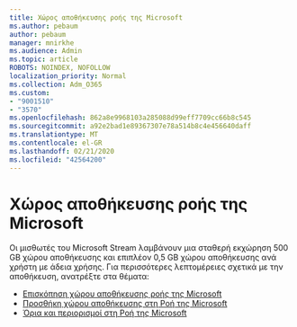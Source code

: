 ```yaml
---
title: Χώρος αποθήκευσης ροής της Microsoft
ms.author: pebaum
author: pebaum
manager: mnirkhe
ms.audience: Admin
ms.topic: article
ROBOTS: NOINDEX, NOFOLLOW
localization_priority: Normal
ms.collection: Adm_O365
ms.custom:
- "9001510"
- "3570"
ms.openlocfilehash: 862a8e9968103a285088d99eff7709cc66b8c545
ms.sourcegitcommit: a92e2bad1e89367307e78a514b8c4e456640daff
ms.translationtype: MT
ms.contentlocale: el-GR
ms.lasthandoff: 02/21/2020
ms.locfileid: "42564200"
---
```

# <a name="microsoft-stream-storage"></a>Χώρος αποθήκευσης ροής της Microsoft

Οι μισθωτές του Microsoft Stream λαμβάνουν μια σταθερή εκχώρηση 500 GB χώρου αποθήκευσης και επιπλέον 0,5 GB χώρου αποθήκευσης ανά χρήστη με άδεια χρήσης.
Για περισσότερες λεπτομέρειες σχετικά με την αποθήκευση, ανατρέξτε στα θέματα:

- [Επισκόπηση χώρου αποθήκευσης ροής της Microsoft](https://docs.microsoft.com/stream/license-overview#storage)
- [Προσθήκη χώρου αποθήκευσης στη Ροή της Microsoft](https://docs.microsoft.com/stream/storage-add-on)
- [Όρια και περιορισμοί στη Ροή της Microsoft](https://docs.microsoft.com/stream/quotas-and-limitations)
